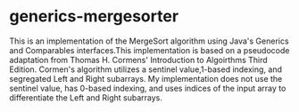 # generics-mergesorter
This is an implementation of the MergeSort algorithm using Java's Generics and Comparables interfaces.This implementation is based on a pseudocode adaptation from Thomas H. Cormens' Introduction to Algoirthms Third Edition. Cormen's algorithm utilizes a sentinel value,1-based indexing, and segregated Left and Right subarrays. My implementation does not use the sentinel value, has 0-based indexing, and uses indices of the input array to differentiate the Left and Right subarrays.

